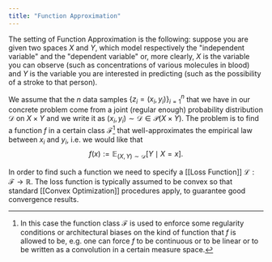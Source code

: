 ```yaml
---
title: "Function Approximation"
---
```


The setting of Function Approximation is the following: suppose you are given two spaces $X$ and $Y$, which model respectively the "independent variable" and the "dependent variable" or, more clearly, $X$ is the variable you can observe (such as concentrations of various molecules in blood) and $Y$ is the variable you are interested in predicting (such as the possibility of a stroke to that person).

We assume that the $n$ data samples $\left\{z_i = (x_i, y_i)\right\}_{i=1}^n$ that we have in our concrete problem come from a joint (regular enough) probability distribution $\mathcal{D}$ on $X \times Y$ and we write it as $(x_i, y_i) \sim \mathcal{D} \in \mathcal{P}(X \times Y)$.
The problem is to find a function $f$ in a certain class $\mathcal{F}$[^function-class] that well-approximates the empirical law between $x_i$ and $y_i$, i.e. we would like that
$$f(x) := \mathbb{E}_{(X, Y) \sim \mathcal{D}}\left[Y \mid X = x\right].$$

[^function-class]: In this case the function class $\mathcal{F}$ is used to enforce some regularity conditions or architectural biases on the kind of function that $f$ is allowed to be, e.g. one can force $f$ to be continuous or to be linear or to be written as a convolution in a certain measure space.

In order to find such a function we need to specify a [[Loss Function]] $\mathcal{L}: \mathcal{F} \rightarrow \mathbb{R}$. The loss function is typically assumed to be convex so that standard [[Convex Optimization]] procedures apply, to guarantee good convergence results.
